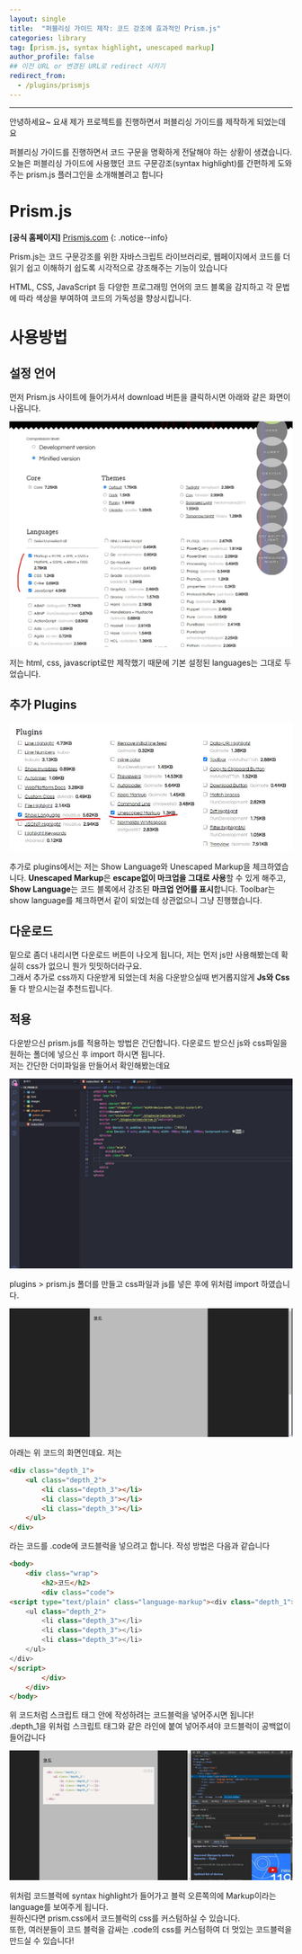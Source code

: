 ```yaml
---
layout: single
title:  "퍼블리싱 가이드 제작: 코드 강조에 효과적인 Prism.js"
categories: library
tag: [prism.js, syntax highlight, unescaped markup]
author_profile: false
## 이전 URL or 변경된 URL로 redirect 시키기
redirect_from:
  - /plugins/prismjs
---
```

---

안녕하세요~ 요새 제가 프로젝트를 진행하면서 퍼블리싱 가이드를 제작하게 되었는데요

퍼블리싱 가이드를 진행하면서 코드 구문을 명확하게 전달해야 하는 상황이 생겼습니다.
오늘은 퍼블리싱 가이드에 사용했던 코드 구문강조(syntax highlight)를 간편하게 도와주는 prism.js 플러그인을 소개해볼려고 합니다

# Prism.js
**[공식 홈페이지]** [Prismjs.com](https://prismjs.com/)
{: .notice--info}

Prism.js는 코드 구문강조를 위한 자바스크립트 라이브러리로, 웹페이지에서 코드를 더 읽기 쉽고 이해하기 쉽도록 시각적으로 강조해주는 기능이 있습니다

HTML, CSS, JavaScript 등 다양한 프로그래밍 언어의 코드 블록을 감지하고 각 문법에 따라 색상을 부여하여 코드의 가독성을 향상시킵니다.

# 사용방법

## 설정 언어

먼저 Prism.js 사이트에 들어가셔서 download 버튼을 클릭하시면 아래와 같은 화면이 나옵니다.

![2023-11-12_001](/assets/images/2023-11-12-prismjs/2023-11-12_001.jpg)

저는 html, css, javascript로만 제작했기 때문에 기본 설정된 languages는 그대로 두었습니다.

## 추가 Plugins

![2023-11-12_002](/assets/images/2023-11-12-prismjs/2023-11-12_002.jpg)

추가로 plugins에서는 저는 Show Language와 Unescaped Markup을 체크하였습니다.
**Unescaped Markup**은 **escape없이 마크업을 그대로 사용**할 수 있게 해주고,   
**Show Language**는 코드 블록에서 강조된 **마크업 언어를 표시**합니다.
Toolbar는 show language를 체크하면서 같이 되었는데 상관없으니 그냥 진행했습니다.

## 다운로드

밑으로 좀더 내리시면 다운로드 버튼이 나오게 됩니다, 저는 먼저 js만 사용해봤는데 확실히 css가 없으니 뭔가 밋밋하더라구요.   
그래서 추가로 css까지 다운받게 되었는데 처음 다운받으실때 번거롭지않게 **Js와 Css**둘 다 받으시는걸 추천드립니다.

## 적용

다운받으신 prism.js를 적용하는 방법은 간단합니다. 다운로드 받으신 js와 css파일을 원하는 폴더에 넣으신 후 import 하시면 됩니다.   
저는 간단한 더미파일을 만들어서 확인해봤는데요

![2023-11-12_003](/assets/images/2023-11-12-prismjs/2023-11-12_003.jpg)

plugins > prism.js 폴더를 만들고 css파일과 js를 넣은 후에 위처럼 import 하였습니다.

![2023-11-12_004](/assets/images/2023-11-12-prismjs/2023-11-12_004.jpg)

아래는 위 코드의 화면인데요. 저는 
```html
<div class="depth_1">
    <ul class="depth_2">
        <li class="depth_3"></li>
        <li class="depth_3"></li>
        <li class="depth_3"></li>
    </ul>
</div>
```
라는 코드를 .code에 코드블럭을 넣으려고 합니다. 작성 방법은 다음과 같습니다
```html
<body>
    <div class="wrap">
        <h2>코드</h2>
        <div class="code">
<script type="text/plain" class="language-markup"><div class="depth_1">
    <ul class="depth_2">
        <li class="depth_3"></li>
        <li class="depth_3"></li>
        <li class="depth_3"></li>
    </ul>
</div>
</script>
        </div>
    </div>
</body>
```
위 코드처럼 스크립트 태그 안에 작성하려는 코드블럭을 넣어주시면 됩니다!   
.depth_1을 위처럼 스크립트 태그와 같은 라인에 붙여 넣어주셔야 코드블럭이 공백없이 들어갑니다

![2023-11-12_005](/assets/images/2023-11-12-prismjs/2023-11-12_005.jpg)

위처럼 코드블럭에 syntax highlight가 들어가고 블럭 오른쪽의에 Markup이라는 language를 보여주게 됩니다.   
원하신다면 prism.css에서 코드블럭의 css를 커스텀하실 수 있습니다.   
또한, 여러분들이 코드 블럭을 감싸는 .code의 css를 커스텀하여 더 멋있는 코드블럭을 만드실 수 있습니다!
